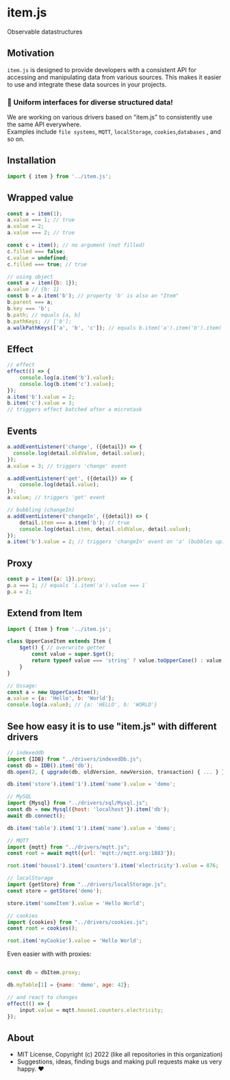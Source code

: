 # item.js

Observable datastructures

## Motivation

`item.js` is designed to provide developers with a consistent API for accessing and manipulating data from various sources. This makes it easier to use and integrate these data sources in your projects.

### 🎉 Uniform interfaces for diverse structured data!

We are working on various drivers based on "item.js" to consistently use the same API everywhere.  
Examples include `file systems`, `MQTT`, `localStorage`, `cookies`,`databases` , and so on.
<!-- [See this localStorage example]() -->

## Installation

```js
import { item } from '../item.js';
```

## Wrapped value
```js
const a = item(1);
a.value === 1; // true
a.value = 2;
a.value === 2; // true

const c = item(); // no argument (not filled)
c.filled === false;
c.value = undefined;
c.filled === true; // true

// using object
const a = item({b: 1});
a.value // {b: 1}
const b = a.item('b'); // property 'b' is also an "Item"
b.parent === a;
b.key === 'b';
b.path; // equals [a, b]
b.pathKeys; // ['b'];
a.walkPathKeys(['a', 'b', 'c']); // equals b.item('a').item('b').item('c');
```

## Effect
```js
// effect
effect(() => {
    console.log(a.item('b').value);
    console.log(b.item('c').value);
});
a.item('b').value = 2;
b.item('c').value = 3;
// triggers effect batched after a microtask
```

## Events
```js
a.addEventListener('change', ({detail}) => {
  console.log(detail.oldValue, detail.value);
});
a.value = 3; // triggers 'change' event

a.addEventListener('get', ({detail}) => {
    console.log(detail.value);
});
a.value; // triggers 'get' event

// bubbling (changeIn)
a.addEventListener('changeIn', ({detail}) => {
    detail.item === a.item('b'); // true
    console.log(detail.item, detail.oldValue, detail.value);
});
a.item('b').value = 2; // triggers 'changeIn' event on 'a' (bubbles up)
```

## Proxy
```js
const p = item({a: 1}).proxy;
p.a === 1; // equals `i.item('a').value === 1`
p.a = 2;
```

## Extend from Item
```js
import { Item } from '../item.js';

class UpperCaseItem extends Item {
    $get() { // overwrite getter
        const value = super.$get();
        return typeof value === 'string' ? value.toUpperCase() : value;
    }
}

// Ussage:
const a = new UpperCaseItem();
a.value = {a: 'Hello', b: 'World'};
console.log(a.value); // {a: 'HELLO', b: 'WORLD'}
```

## See how easy it is to use "item.js" with different drivers

```js	
// indexeddb
import {IDB} from "../drivers/indexedDb.js";
const db = IDB().item('db');
db.open(2, { upgrade(db, oldVersion, newVersion, transaction) { ... } });

db.item('store').item('1').item('name').value = 'demo';

// MySQL
import {Mysql} from "../drivers/sql/Mysql.js";
const db = new Mysql({host: 'localhost'}).item('db');
await db.connect();

db.item('table').item('1').item('name').value = 'demo';

// MQTT
import {mqtt} from "../drivers/mqtt.js";
const root = await mqtt({url: 'mqtt://mqtt.org:1883'});

root.item('house1').item('counters').item('electricity').value = 876;

// localStorage
import {getStore} from "../drivers/localStorage.js";
const store = getStore('demo');

store.item('someItem').value = 'Hello World';

// cookies
import {cookies} from "../drivers/cookies.js";
const root = cookies();

root.item('myCookie').value = 'Hello World';
```

Even easier with with proxies:

```js

const db = dbItem.proxy;

db.myTable[1] = {name: 'demo', age: 42};

// and react to changes
effect(() => {
    input.value = mqtt.house1.counters.electricity;
});
```

## About

- MIT License, Copyright (c) 2022 <u1> (like all repositories in this organization) <br>
- Suggestions, ideas, finding bugs and making pull requests make us very happy. ♥
